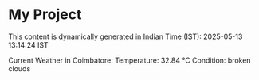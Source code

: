 # My Project

This content is dynamically generated in Indian Time (IST): 2025-05-13 13:14:24 IST


Current Weather in Coimbatore:
Temperature: 32.84 °C
Condition: broken clouds
